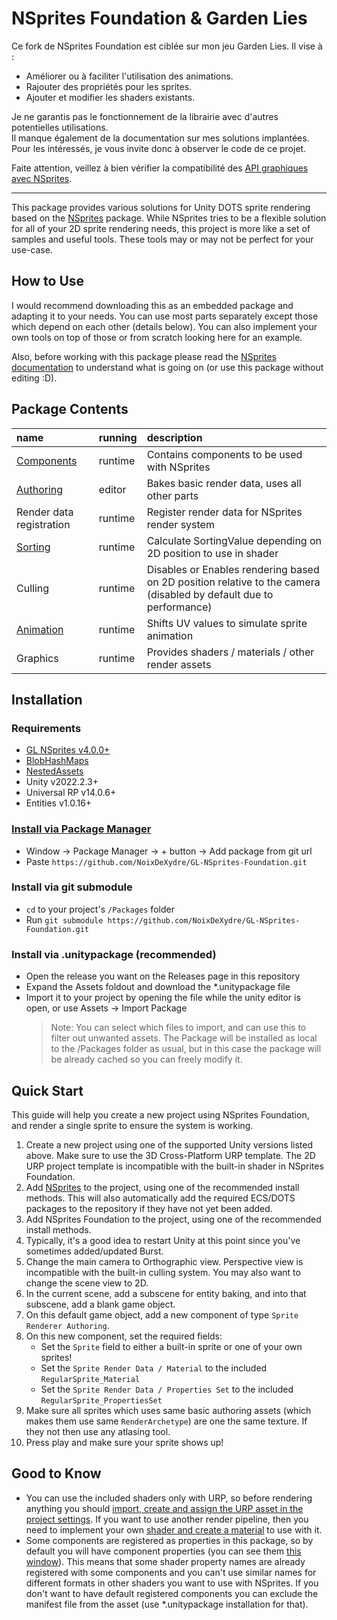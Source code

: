 # NSprites Foundation & Garden Lies

Ce fork de NSprites Foundation est ciblée sur mon jeu Garden Lies. Il vise à :
- Améliorer ou à faciliter l'utilisation des animations.  
- Rajouter des propriétés pour les sprites.  
- Ajouter et modifier les shaders existants.  

Je ne garantis pas le fonctionnement de la librairie avec d'autres potentielles utilisations.  
Il manque également de la documentation sur mes solutions implantées. Pour les intéressés, je vous invite donc à observer le code de ce projet.

Faite attention, veillez à bien vérifier la compatibilité des [API graphiques avec NSprites](https://github.com/Antoshidza/NSprites/wiki/Compatibility).

---

This package provides various solutions for Unity DOTS sprite rendering based on the [NSprites](https://github.com/Antoshidza/NSprites) package. While NSprites tries to be a flexible solution for all of your 2D sprite rendering needs, this project is more like a set of samples and useful tools. These tools may or may not be perfect for your use-case.

## How to Use

I would recommend downloading this as an embedded package and adapting it to your needs. You can use most parts separately except those which depend on each other (details below). You can also implement your own tools on top of those or from scratch looking here for an example.

Also, before working with this package please read the [NSprites documentation](https://github.com/Antoshidza/NSprites/wiki) to understand what is going on (or use this package without editing :D).

## Package Contents

| **name**                                                                                  | **running** | description                                                                                                        |
| :---------------------------------------------------------------------------------------- | :---------- |:-------------------------------------------------------------------------------------------------------------------|
| [Components](https://github.com/NoixDeXydre/GL-NSprites-Foundation/tree/main/Base/Components) | runtime     | Contains components to be used with NSprites                                                                       |
| [Authoring](About/AuthoringWorkflow.md)                                                   | editor      | Bakes basic render data, uses all other parts                                                                      |
| Render data registration                                                                  | runtime     | Register render data for NSprites render system                                                                    |
| [Sorting](About/Sorting.md)                                                               | runtime     | Calculate SortingValue depending on 2D position to use in shader                                                   |
| Culling                                                                                   | runtime     | Disables or Enables rendering based on 2D position relative to the camera (disabled by default due to performance) |
| [Animation](About/Animation.md)                                                           | runtime     | Shifts UV values to simulate sprite animation                                                                      |
| Graphics                                                                                  | runtime     | Provides shaders / materials / other render assets                                                                 |

## Installation

### Requirements

- [GL NSprites v4.0.0+](https://github.com/NoixDeXydre/GL-NSprites)
- [BlobHashMaps](https://github.com/CRLStudios/Unity-BlobHashMaps)
- [NestedAssets](https://github.com/Antoshidza/NestedAssets)
- Unity v2022.2.3+
- Universal RP v14.0.6+
- Entities v1.0.16+

### [Install via Package Manager](https://docs.unity3d.com/2021.3/Documentation/Manual/upm-ui-giturl.html)

- Window -> Package Manager -> + button -> Add package from git url
- Paste `https://github.com/NoixDeXydre/GL-NSprites-Foundation.git`

### Install via git submodule

- `cd` to your project's `/Packages` folder
- Run `git submodule https://github.com/NoixDeXydre/GL-NSprites-Foundation.git`

### Install via .unitypackage (recommended)

- Open the release you want on the Releases page in this repository
- Expand the Assets foldout and download the \*.unitypackage file
- Import it to your project by opening the file while the unity editor is open, or use Assets -> Import Package
  > Note: You can select which files to import, and can use this to filter out unwanted assets. The Package will be installed as local to the /Packages folder as usual, but in this case the package will be already cached so you can freely modify it.

## Quick Start

This guide will help you create a new project using NSprites Foundation, and render a single sprite to ensure the system is working.

1. Create a new project using one of the supported Unity versions listed above. Make sure to use the 3D Cross-Platform URP template. The 2D URP project template is incompatible with the built-in shader in NSprites Foundation.
2. Add [NSprites](https://github.com/NoixDeXydre/GL-NSprites) to the project, using one of the recommended install methods. This will also automatically add the required ECS/DOTS packages to the repository if they have not yet been added.
3. Add NSprites Foundation to the project, using one of the recommended install methods.
4. Typically, it's a good idea to restart Unity at this point since you've sometimes added/updated Burst.
5. Change the main camera to Orthographic view. Perspective view is incompatible with the built-in culling system. You may also want to change the scene view to 2D.
6. In the current scene, add a subscene for entity baking, and into that subscene, add a blank game object.
7. On this default game object, add a new component of type `Sprite Renderer Authoring`.
8. On this new component, set the required fields:
   - Set the `Sprite` field to either a built-in sprite or one of your own sprites!
   - Set the `Sprite Render Data / Material` to the included `RegularSprite_Material`
   - Set the `Sprite Render Data / Properties Set` to the included `RegularSprite_PropertiesSet`
9. Make sure all sprites which uses same basic authoring assets (which makes them use same `RenderArchetype`) are one the same texture. If they not then use any atlasing tool.
10. Press play and make sure your sprite shows up!

## Good to Know

- You can use the included shaders only with URP, so before rendering anything you should [import, create and assign the URP asset in the project settings](https://docs.unity3d.com/Packages/com.unity.render-pipelines.universal@14.0/manual/InstallingAndConfiguringURP.html).
  If you want to use another render pipeline, then you need to implement your own [shader and create a material](https://github.com/Antoshidza/NSprites/wiki/Prepare-compatible-material) to use with it.
- Some components are registered as properties in this package, so by default you will have component properties (you can see them [this window](https://github.com/Antoshidza/NSprites/wiki/Debug-NSprites-data)).
  This means that some shader property names are already registered with some components and you can't use similar names for different formats in other shaders you want to use with NSprites.
  If you don't want to have default registered components you can exclude the manifest file from the asset (use \*.unitypackage installation for that).
